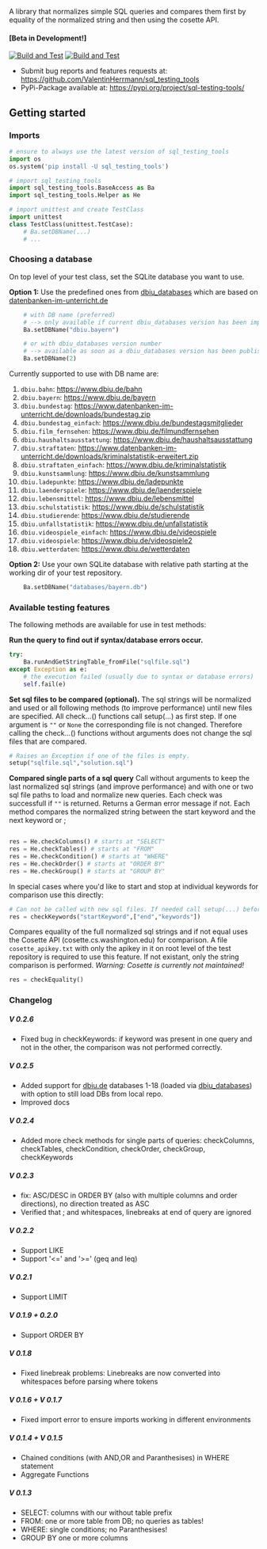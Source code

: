 A library that normalizes simple SQL queries and compares them first by equality of the normalized string and then using the cosette API. 

#### [Beta in Development!]
 [![Build and Test](https://github.com/ValentinHerrmann/sql_testing_tools/actions/workflows/python-build.yml/badge.svg)](https://github.com/ValentinHerrmann/sql_testing_tools/actions/workflows/python-build.yml)
 [![Build and Test](https://github.com/ValentinHerrmann/sql_testing_tools/actions/workflows/python-unittests.yml/badge.svg)](https://github.com/ValentinHerrmann/sql_testing_tools/actions/workflows/python-unittests.yml)

- Submit bug reports and features requests at: https://github.com/ValentinHerrmann/sql_testing_tools
- PyPi-Package available at: https://pypi.org/project/sql-testing-tools/ 


## Getting started

### Imports
``` python
# ensure to always use the latest version of sql_testing_tools
import os
os.system('pip install -U sql_testing_tools')

# import sql_testing_tools
import sql_testing_tools.BaseAccess as Ba
import sql_testing_tools.Helper as He

# import unittest and create TestClass
import unittest 
class TestClass(unittest.TestCase):
    # Ba.setDBName(...)
    # ...
```

### Choosing a database

On top level of your test class, set the SQLite database you want to use. 

**Option 1:** Use the predefined ones from [dbiu_databases](https://github.com/ValentinHerrmann/dbiu_databases) which are based on [datenbanken-im-unterricht.de](https://www.datenbanken-im-unterricht.de/catalog.php)

``` python
    # with DB name (preferred)
    # --> only available if current dbiu_databases version has been imported to sql_testing_tools
    Ba.setDBName("dbiu.bayern")

    # or with dbiu_databases version number
    # --> available as soon as a dbiu_databases version has been published on PyPi
    Ba.setDBName(2) 
```

Currently supported to use with DB name are: 
1. `dbiu.bahn`: https://www.dbiu.de/bahn
2. `dbiu.bayern`: https://www.dbiu.de/bayern
3. `dbiu.bundestag`: https://www.datenbanken-im-unterricht.de/downloads/bundestag.zip
4. `dbiu.bundestag_einfach`: https://www.dbiu.de/bundestagsmitglieder
5. `dbiu.film_fernsehen`: https://www.dbiu.de/filmundfernsehen
6. `dbiu.haushaltsausstattung`: https://www.dbiu.de/haushaltsausstattung
7. `dbiu.straftaten`: https://www.datenbanken-im-unterricht.de/downloads/kriminalstatistik-erweitert.zip
8. `dbiu.straftaten_einfach`: https://www.dbiu.de/kriminalstatistik
9. `dbiu.kunstsammlung`: https://www.dbiu.de/kunstsammlung
10. `dbiu.ladepunkte`: https://www.dbiu.de/ladepunkte
11. `dbiu.laenderspiele`: https://www.dbiu.de/laenderspiele
12. `dbiu.lebensmittel`: https://www.dbiu.de/lebensmittel
13. `dbiu.schulstatistik`: https://www.dbiu.de/schulstatistik
14. `dbiu.studierende`: https://www.dbiu.de/studierende
15. `dbiu.unfallstatistik`: https://www.dbiu.de/unfallstatistik
16. `dbiu.videospiele_einfach`: https://www.dbiu.de/videospiele
17. `dbiu.videospiele`: https://www.dbiu.de/videospiele2
18. `dbiu.wetterdaten`: https://www.dbiu.de/wetterdaten

**Option 2:** Use your own SQLite database with relative path starting at the working dir of your test repository.
``` python
    Ba.setDBName("databases/bayern.db")
```

### Available testing features

The following methods are available for use in test methods:


**Run the query to find out if syntax/database errors occur.**
``` python
try:
    Ba.runAndGetStringTable_fromFile("sqlfile.sql")
except Exception as e:
    # the execution failed (usually due to syntax or database errors)
    self.fail(e)
```



**Set sql files to be compared (optional).**
The sql strings will  be normalized and used or all following methods (to improve performance) until new files are specified. All check...() functions call setup(...) as first step. If one argument is `""` or `None` the corresponding file is not changed. Therefore calling the check...() functions without arguments does not change the sql files that are compared.
``` python
# Raises an Exception if one of the files is empty. 
setup("sqlfile.sql","solution.sql")
```

**Compared single parts of a sql query**
Call without arguments to keep the last normalized sql strings (and improve performance) and with one or two sql file paths to load and normalize new queries. 
Each check was successfull if `""` is returned. Returns a German error message if not. 
Each method compares the normalized string between the start keyword and the next keyword or ;
``` python

res = He.checkColumns() # starts at "SELECT"
res = He.checkTables() # starts at "FROM"
res = He.checkCondition() # starts at "WHERE"
res = He.checkOrder() # starts at "ORDER BY"
res = He.checkGroup() # starts at "GROUP BY"
```

In special cases where you'd like to start and stop at individual keywords for comparison use this directly:
``` python
# Can not be called with new sql files. If needed call setup(...) before.
res = checkKeywords("startKeyword",["end","keywords"]) 
```

Compares equality of the full normalized sql strings and if not equal uses the Cosette API (cosette.cs.washington.edu) for comparison. A file `cosette_apikey.txt` with only the apikey in it on root level of the test repository is required to use this feature. If not existant, only the string comparison is performed. *Warning: Cosette is currently not maintained!*

``` python
res = checkEquality()
```









### Changelog

##### V 0.2.6
- Fixed bug in checkKeywords: if keyword was present in one query and not in the other, the comparison was not performed correctly.

##### V 0.2.5
- Added support for [dbiu.de](https://www.datenbanken-im-unterricht.de/catalog.php) databases 1-18 (loaded via [dbiu_databases](https://github.com/ValentinHerrmann/dbiu_databases)) with option to still load DBs from local repo.
- Improved docs

##### V 0.2.4
- Added more check methods for single parts of queries: checkColumns, checkTables, checkCondition, checkOrder, checkGroup, checkKeywords

##### V 0.2.3
- fix: ASC/DESC in ORDER BY (also with multiple columns and order directions), no direction treated as ASC
- Verified that ; and whitespaces, linebreaks at end of query are ignored

##### V 0.2.2 
- Support LIKE
- Support '<=' and '>=' (geq and leq)

##### V 0.2.1
- Support LIMIT
  
##### V 0.1.9 + 0.2.0
- Support ORDER BY

##### V 0.1.8
- Fixed linebreak problems: Linebreaks are now converted into whitespaces before parsing where tokens

##### V 0.1.6 + V 0.1.7
- Fixed import error to ensure imports working in different environments

##### V 0.1.4 + V 0.1.5
- Chained conditions (with AND,OR and Paranthesises) in WHERE statement
- Aggregate Functions

##### V 0.1.3
- SELECT: columns with our without table prefix
- FROM: one or more table from DB; no queries as tables!
- WHERE: single conditions; no Paranthesises!
- GROUP BY one or more columns

